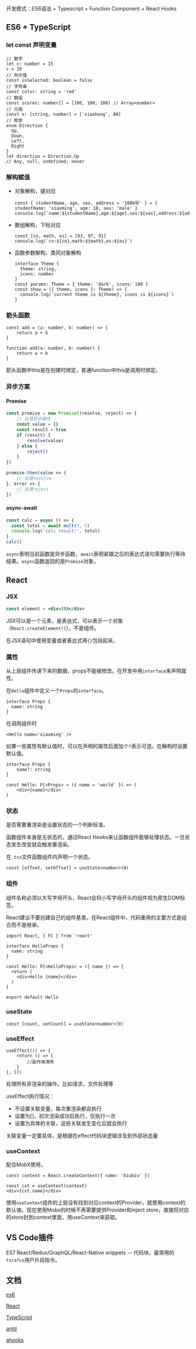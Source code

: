 开发模式：ES6语法 + Typescript + Function Component + React Hooks

## ES6 + TypeScript

### let const 声明变量

```tsx
// 数字
let c: number = 15
c = 19
// 布尔值
const isSelected: boolean = false
// 字符串
const color: string = 'red'
// 数组
const scores: number[] = [100, 100, 100] // Array<number>
// 元祖
const x: [string, number] = ['xiaohong', 80]
// 枚举
enum Direction {
  Up,
  Down,
  Left,
  Right
}
let direction = Direction.Up
// Any, null, undefined, never
```

### 解构赋值

* 对象解构，键对应

  ```tsx
  const { studentName, age, sex, address = '1006号' } = { studentName: 'xiaoming', age: 18, sex: 'male' }
  console.log(`name:${studentName},age:${age},sex:${sex},address:${address}`)
  ```

* 数组解构，下标对应

  ```tsx
  const [cn, math, es] = [93, 97, 91]
  console.log(`cn:${cn},math:${math},es:${es}`)
  ```

* 函数参数解构，类同对象解构

  ```tsx
  interface Theme { 
    theme: string,
    icons: number
  }
  const params: Theme = { theme: 'dark', icons: 100 }
  const show = ({ theme, icons }: Theme) => { 
    console.log(`current theme is ${theme}, icons is ${icons}`)
  }
  ```

### 箭头函数

```tsx
const add = (a: number, b: number) => {
	return a + b
}
```

```tsx
function add(a: number, b: number) {
	return a + b
}
```

箭头函数中this是在创建时绑定，普通function中this是调用时绑定。

### 异步方案

#### Promise

```ts
const promise = new Promise((resolve, reject) => {
	// 处理异步操作
	const value = {}
	const result = true
	if (result) {
		resolve(value)
	} else {
		reject()
	}
})

promise.then(value => {
	// 处理resolve
}, error => {
	// 处理reject
})
```

#### async-await

```typescript
const calc = async () => {
  const total = await mult(3, 5)
  console.log('calc result:', total)
}
calc()
```

`async`表明当前函数是异步函数，`await`表明紧跟之后的表达式语句需要执行等待结果。`async`函数返回的是`Promise`对象。

## React

### JSX

```jsx
const element = <div>JSX</div>
```

JSX可以是一个元素，是表达式，可以表示一个对象（`React.createElement()`），不是组件。

在JSX语句中使用变量或者表达式用`{}`包括起来。

### 属性

从上层组件传递下来的数据，props不能被修改。在开发中用`interface`来声明属性。

在`Hello`组件中定义一个`Props`的`interface`。

```tsx
interface Props {
  name: string
}
```

在调用组件时

```tsx
<Hello name='xiaoming' />
```

如果一些属性有默认值时，可以在声明的属性后面加个`?`表示可选，在解构时设置默认值。

```tsx
interface Props {
	name?: string
}

const Hello: FC<Props> = ({ name = 'world' }) => (
	<div>{name}</div>
)
```

### 状态

是否需要重渲染是设置状态的一个判断标准。

函数组件本身是无状态的，通过React Hooks来让函数组件能够处理状态。一旦状态发生改变就会触发重渲染。

在`.tsx`文件函数组件内声明一个状态。

```tsx
const [offset, setOffset] = useState<number>(0)
```

### 组件

组件名称必须以大写字母开头，React会将小写字母开头的组件视为原生DOM标签。

React建议不要创建自己的组件基类，在React组件中，代码重用的主要方式是组合而不是继承。

```tsx
import React, { FC } from 'react'

interface HelloProps { 
  name: string
}

const Hello: FC<HelloProps> = ({ name }) => { 
  return (
    <div>Hello {name}</div>
  )
}

export default Hello
```

### useState

```tsx
const [count, setCount] = useState<number>(0)
```

### useEffect

```tsx
useEffect(() => {
	return () => {
		//副作用清除
	}
}, [])
```

处理所有非渲染的操作。比如请求，文件处理等

useEffect执行情况：

* 不设置关联变量，每次重渲染都会执行
* 设置为[]，初次渲染成功后执行，仅执行一次
* 设置为具体的关联，这些关联发生变化后就会执行

关联变量一定要具体，是根据在effect代码块逻辑涉及到外部状态量

### useContext

配合MobX使用，

```tsx
const context = React.createContext({ name: 'biubiu' })

const cxt = useContext(context)
<div>{cxt.name}</div>
```

使用`useContext`组件的上层没有找到对应context的Provider，就使用context的默认值。现在使用Mobx的时候不再需要提供Provider和inject store，直接将对应的store封到context里面，用useContext来获取。



## VS Code插件

ES7 React/Redux/GraphQL/React-Native snippets -- 代码块，最常用的`tsrafce`用户片段指令。

## 文档

[es6](https://es6.ruanyifeng.com/#README)

[React](https://zh-hans.reactjs.org/docs/getting-started.html)

[TypeScript](https://www.tslang.cn/docs/handbook/basic-types.html)

[antd](https://ant.design/components/overview-cn/)

[ahooks](https://ahooks.js.org/zh-CN/hooks/async)



